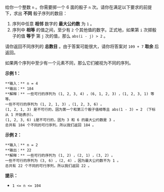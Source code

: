 给你一个整数 `n` 。你需要掷一个 6 面的骰子 `n` 次。请你在满足以下要求的前提下，求出 **不同**  骰子序列的数目：

  1. 序列中任意 **相邻**  数字的 **最大公约数**  为 `1` 。
  2. 序列中 **相等**  的值之间，至少有 `2` 个其他值的数字。正式地，如果第 `i` 次掷骰子的值 **等于**  第 `j` 次的值，那么 `abs(i - j) > 2` 。

请你返回不同序列的 **总数目**  。由于答案可能很大，请你将答案对 `109 + 7`  **取余**  后返回。

如果两个序列中至少有一个元素不同，那么它们被视为不同的序列。



**示例 1：**

    
    
    **输入：** n = 4
    **输出：** 184
    **解释：** 一些可行的序列为 (1, 2, 3, 4) ，(6, 1, 2, 3) ，(1, 2, 3, 1) 等等。
    一些不可行的序列为 (1, 2, 1, 3) ，(1, 2, 3, 6) 。
    (1, 2, 1, 3) 是不可行的，因为第一个和第三个骰子值相等且 abs(1 - 3) = 2 （下标从 1 开始表示）。
    (1, 2, 3, 6) i是不可行的，因为 3 和 6 的最大公约数是 3 。
    总共有 184 个不同的可行序列，所以我们返回 184 。

**示例 2：**

    
    
    **输入：** n = 2
    **输出：** 22
    **解释：** 一些可行的序列为 (1, 2) ，(2, 1) ，(3, 2) 。
    一些不可行的序列为 (3, 6) ，(2, 4) ，因为最大公约数不为 1 。
    总共有 22 个不同的可行序列，所以我们返回 22 。
    



**提示：**

  * `1 <= n <= 104`

